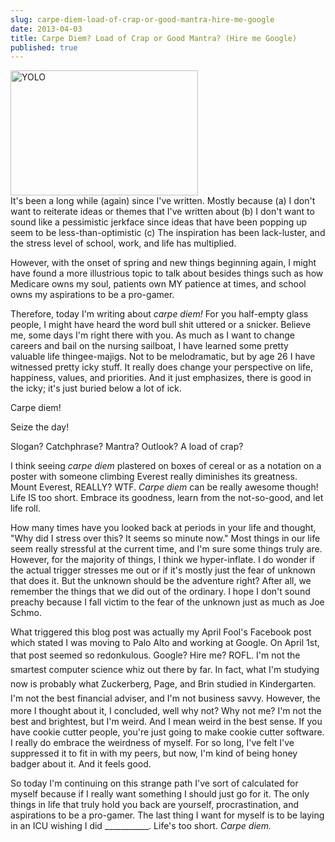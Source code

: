 ```yaml
---
slug: carpe-diem-load-of-crap-or-good-mantra-hire-me-google
date: 2013-04-03
title: Carpe Diem? Load of Crap or Good Mantra? (Hire me Google)
published: true
---
```

<a href="https://aladywithalamp.files.wordpress.com/2013/04/1338442265182875.jpg"><img class="size-medium wp-image-664 alignleft" src="https://aladywithalamp.files.wordpress.com/2013/04/1338442265182875.jpg?w=300" alt="YOLO" width="300" height="200" /></a><br/>
It's been a long while (again) since I've written. Mostly because (a) I don't want to reiterate ideas or themes that I've written about (b) I don't want to sound like a pessimistic jerkface since ideas that have been popping up seem to be less-than-optimistic (c) The inspiration has been lack-luster, and the stress level of school, work, and life has multiplied.

However, with the onset of spring and new things beginning again, I might have found a more illustrious topic to talk about besides things such as how Medicare owns my soul, patients own MY patience at times, and school owns my aspirations to be a pro-gamer.

Therefore, today I'm writing about <em>carpe diem! </em>For you half-empty glass people, I might have heard the word bull shit uttered or a snicker. Believe me, some days I'm right there with you. As much as I want to change careers and bail on the nursing sailboat, I have learned some pretty valuable life thingee-majigs. Not to be melodramatic, but by age 26 I have witnessed pretty icky stuff. It really does change your perspective on life, happiness, values, and priorities. And it just emphasizes, there is good in the icky; it's just buried below a lot of ick.

Carpe diem!

Seize the day!

Slogan? Catchphrase? Mantra? Outlook? A load of crap?

I think seeing <em>carpe diem</em> plastered on boxes of cereal or as a notation on a poster with someone climbing Everest really diminishes its greatness. Mount Everest, REALLY? WTF. <em>Carpe diem </em>can be really awesome though! Life IS too short. Embrace its goodness, learn from the not-so-good, and let life roll.

How many times have you looked back at periods in your life and thought, "Why did I stress over this? It seems so minute now." Most things in our life seem really stressful at the current time, and I'm sure some things truly are. However, for the majority of things, I think we hyper-inflate. I do wonder if the actual trigger stresses me out or if it's mostly just the fear of unknown that does it. But the unknown should be the adventure right? After all, we remember the things that we did out of the ordinary. I hope I don't sound preachy because I fall victim to the fear of the unknown just as much as Joe Schmo.

What triggered this blog post was actually my April Fool's Facebook post which stated I was moving to Palo Alto and working at Google. On April 1st, that post seemed so redonkulous. Google? Hire me? ROFL. <span style="font-style:normal;line-height:23px;">I'm not the smartest computer science whiz out there by far. In fact, what I'm studying now is probably what Zuckerberg, Page, and Brin studied in Kindergarten. I'm not the best financial adviser, and I'm not business savvy</span><span style="font-style:normal;line-height:23px;">. </span>However, the more I thought about it, I concluded, well why not? Why not me? I'm not the best and brightest, but I'm weird. And I mean weird in the best sense. If you have cookie cutter people, you're just going to make cookie cutter software. I really do embrace the weirdness of myself. For so long, I've felt I've suppressed it to fit in with my peers, but now, I'm kind of being honey badger about it. And it feels good.

So today I'm continuing on this strange path I've sort of calculated for myself because if I really want something I should just go for it. The only things in life that truly hold you back are yourself, procrastination, and aspirations to be a pro-gamer. The last thing I want for myself is to be laying in an ICU wishing I did ___________. Life's too short. <em>Carpe diem.</em>